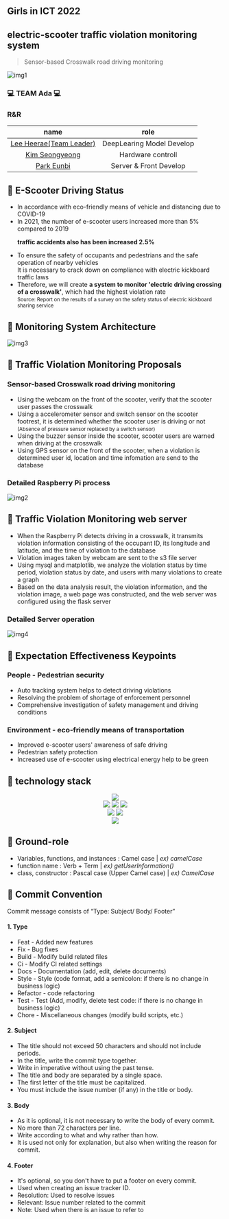 ## Girls in ICT 2022
## electric-scooter traffic violation monitoring system

> Sensor-based Crosswalk road driving monitoring

![img1](./readme_img/img1.jpg)


### 💻 TEAM Ada 💻
### R&R
|name|role|
|:---:|:---:|
|[Lee Heerae(Team Leader)](https://github.com/gommy15) |DeepLearing Model Develop|
|[Kim Seongyeong](https://github.com/kseon0828)|Hardware controll|
|[Park Eunbi](https://github.com/Park-EunBi)|Server & Front Develop|


## 🛴 E-Scooter Driving Status

- In accordance with eco-friendly means of vehicle and distancing due to COVID-19
- In 2021, the number of e-scooter users increased more than 5% compared to 2019
<b> <p>traffic accidents also has been increased 2.5% </p> </b>
- To ensure the safety of occupants and pedestrians and the safe operation of nearby vehicles
<br> It is necessary to crack down on compliance with electric kickboard traffic laws
- Therefore, we will create <b>a system to monitor 'electric driving crossing of a crosswalk'</b>, which had the highest violation rate    
<small> Source: Report on the results of a survey on the safety status of electric kickboard sharing service </small>

## 🛴 Monitoring System Architecture
![img3](./readme_img/img3.jpg)


## 🛴 Traffic Violation Monitoring Proposals
### Sensor-based Crosswalk road driving monitoring
- Using the webcam on the front of the scooter, verify that the scooter user passes the crosswalk
- Using a accelerometer sensor and switch sensor on the scooter footrest, it is determined whether the scooter user is driving or not     
  <small>(Absence of pressure sensor replaced by a switch sensor)</small>
- Using the buzzer sensor inside the scooter, scooter users are warned when driving at the crosswalk
- Using GPS sensor on the front of the scooter, when a violation is determined user id, location and time infomation are send to the database
### Detailed Raspberry Pi process
![img2](./readme_img/img2.jpg)

## 🛴 Traffic Violation Monitoring web server
- When the Raspberry Pi detects driving in a crosswalk, it transmits violation information consisting of the occupant ID, its longitude and latitude, and the time of violation to the database
- Violation images taken by webcam are sent to the s3 file server
- Using mysql and matplotlib, we analyze the violation status by time period, violation status by date, and users with many violations to create a graph
- Based on the data analysis result, the violation information, and the violation image, a web page was constructed, and the web server was configured using the flask server
### Detailed Server operation 
![img4](./readme_img/img4.jpg)

## 🛴 Expectation Effectiveness Keypoints 
### People - Pedestrian security
- Auto tracking system helps to detect driving violations
- Resolving the problem of shortage of enforcement personnel
- Comprehensive investigation of safety management and driving conditions
### Environment - eco-friendly means of transportation
- Improved e-scooter users' awareness of safe driving
- Pedestrian safety protection
- Increased use of e-scooter using electrical energy help to be green



## 📑 technology stack

<div align=center> 
<img src="https://img.shields.io/badge/Raspberry Pi-A22846?style=for-the-badge&logo=Raspberry Pi&logoColor=white"><br>
<img src="https://img.shields.io/badge/TensorFlow-FF6F00?style=for-the-badge&logo=TensorFlow&logoColor=white">
<img src="https://img.shields.io/badge/YOLO-00FFFF?style=for-the-badge&logo=YOLO&logoColor=white">
<img src="https://img.shields.io/badge/Python-3776AB?style=for-the-badge&logo=Python&logoColor=white"> <br>
<img src="https://img.shields.io/badge/Amazon RDS-527FFF?style=for-the-badge&logo=Amazon RDS&logoColor=white">
<img src="https://img.shields.io/badge/Amazon S3-569A31?style=for-the-badge&logo=Amazon S3&logoColor=white"> <br>
<img src="https://img.shields.io/badge/Flask-000000?style=for-the-badge&logo=Flask&logoColor=white">
</div>

## 📑 Ground-role
- Variables, functions, and instances : Camel case | *ex) camelCase*
- function name : Verb + Term | *ex) getUserInformation()*
- class, constructor : Pascal case (Upper Camel case) | *ex) CamelCase*

## 📑 Commit Convention
Commit message consists of “Type: Subject/ Body/ Footer”
#### **1. Type**
- Feat - Added new features
- Fix - Bug fixes
- Build - Modify build related files
- Ci - Modify CI related settings
- Docs - Documentation (add, edit, delete documents)
- Style - Style (code format, add a semicolon: if there is no change in business logic)
- Refactor - code refactoring
- Test - Test (Add, modify, delete test code: if there is no change in business logic)
- Chore - Miscellaneous changes (modify build scripts, etc.)

#### **2. Subject**

- The title should not exceed 50 characters and should not include periods.
- In the title, write the commit type together.
- Write in imperative without using the past tense.
- The title and body are separated by a single space.
- The first letter of the title must be capitalized.
- You must include the issue number (if any) in the title or body.

#### **3. Body**

- As it is optional, it is not necessary to write the body of every commit.
- No more than 72 characters per line.
- Write according to what and why rather than how.
- It is used not only for explanation, but also when writing the reason for commit.

#### **4. Footer**

- It's optional, so you don't have to put a footer on every commit.
- Used when creating an issue tracker ID.
- Resolution: Used to resolve issues
- Relevant: Issue number related to the commit
- Note: Used when there is an issue to refer to
